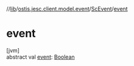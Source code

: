 //[lib](../../../index.md)/[ostis.jesc.client.model.event](../index.md)/[ScEvent](index.md)/[event](event.md)

# event

[jvm]\
abstract val [event](event.md): [Boolean](https://kotlinlang.org/api/latest/jvm/stdlib/kotlin/-boolean/index.html)
